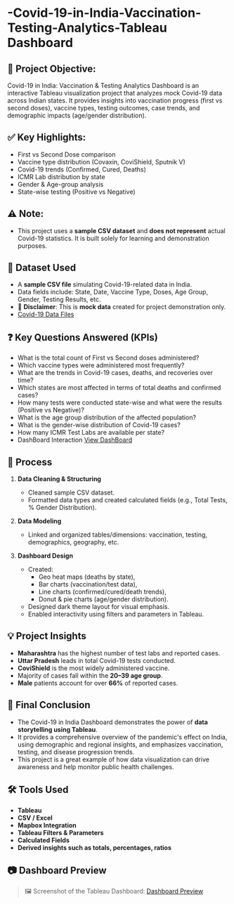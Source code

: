 # -Covid-19-in-India-Vaccination-Testing-Analytics-Tableau Dashboard

## 📌 Project Objective:
Covid-19 in India: Vaccination &amp; Testing Analytics Dashboard is an interactive Tableau visualization project that analyzes mock Covid-19 data across Indian states. It provides insights into vaccination progress (first vs second doses), vaccine types, testing outcomes, case trends, and demographic impacts (age/gender distribution).

## ✅ Key Highlights:
- First vs Second Dose comparison
- Vaccine type distribution (Covaxin, CoviShield, Sputnik V)
- Covid-19 trends (Confirmed, Cured, Deaths)
- ICMR Lab distribution by state
- Gender & Age-group analysis
- State-wise testing (Positive vs Negative)
  
## ⚠️ **Note**:
- This project uses a **sample CSV dataset** and **does not represent** actual Covid-19 statistics. It is built solely for learning and demonstration purposes.

## 📁 Dataset Used

- A **sample CSV file** simulating Covid-19-related data in India.
- Data fields include: State, Date, Vaccine Type, Doses, Age Group, Gender, Testing Results, etc.
-  📝 **Disclaimer**: This is **mock data** created for project demonstration only.
-  <a href="https://github.com/ParagSakat-eng/-Covid-19-in-India-Vaccination-Testing-Analytics-Dashboard/tree/main/Data%20Files%20CSV"> Covid-19 Data Files </a>

## ❓ Key Questions Answered (KPIs)

-  What is the total count of First vs Second doses administered?
-  Which vaccine types were administered most frequently?
-  What are the trends in Covid-19 cases, deaths, and recoveries over time?
-  Which states are most affected in terms of total deaths and confirmed cases?
-  How many tests were conducted state-wise and what were the results (Positive vs Negative)?
-  What is the age group distribution of the affected population?
-  What is the gender-wise distribution of Covid-19 cases?
-  How many ICMR Test Labs are available per state?
-  DashBoard Interaction <a href="https://github.com/ParagSakat-eng/-Covid-19-in-India-Vaccination-Testing-Analytics-Dashboard/blob/main/Covid_19_india_DashBoard%20SS.PNG"> View DashBoard </a>

## 🔄 Process

1. **Data Cleaning & Structuring**
   - Cleaned sample CSV dataset.
   - Formatted data types and created calculated fields (e.g., Total Tests, % Gender Distribution).
  
2. **Data Modeling**
   - Linked and organized tables/dimensions: vaccination, testing, demographics, geography, etc.

3. **Dashboard Design**
   - Created:
     - Geo heat maps (deaths by state),
     - Bar charts (vaccination/test data),
     - Line charts (confirmed/cured/death trends),
     - Donut & pie charts (age/gender distribution).
   - Designed dark theme layout for visual emphasis.
   - Enabled interactivity using filters and parameters in Tableau.


## 💡 Project Insights

- **Maharashtra** has the highest number of test labs and reported cases.
- **Uttar Pradesh** leads in total Covid-19 tests conducted.
- **CoviShield** is the most widely administered vaccine.
- Majority of cases fall within the **20–39 age group**.
- **Male** patients account for over **66%** of reported cases.


## 🧾 Final Conclusion

- The Covid-19 in India Dashboard demonstrates the power of **data storytelling using Tableau**.  
- It provides a comprehensive overview of the pandemic's effect on India, using demographic and regional insights, and emphasizes vaccination, testing, and disease progression trends.
- This project is a great example of how data visualization can drive awareness and help monitor public health challenges.

## 🛠️ Tools Used
- **Tableau**          
- **CSV / Excel**     
- **Mapbox Integration** 
- **Tableau Filters & Parameters**
- **Calculated Fields**
- **Derived insights such as totals, percentages, ratios**
 
## 📷 Dashboard Preview

> 🖼️ Screenshot of the Tableau Dashboard: <a href="https://github.com/ParagSakat-eng/-Covid-19-in-India-Vaccination-Testing-Analytics-Dashboard/blob/main/Covid_19_india_DashBoard%20SS.PNG"> Dashboard Preview </a>

